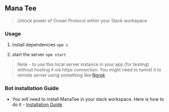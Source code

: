 ## Mana Tee 
> Unlock power of Ocean Protocol within your Slack workspace


### Usage 

1. install dependencies
`npm i`

1. start the server
`npm start`

> Note - to use this local server instance in your app (for testing) without hosting it via https connection. You might need to tunnel it to remote server using something like [Ngrok](https://www.npmjs.com/package/ngrok)


### Bot installation Guide

- You will need to install ManaTee in your slack workspace. Here is how to do it - [Installation Guide](installation-guide.md)